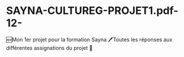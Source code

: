 # SAYNA-CULTUREG-PROJET1.pdf-12-
🆕Mon 1er projet pour la formation Sayna
🖊️Toutes les réponses aux différentes assignations du projet
🥳
